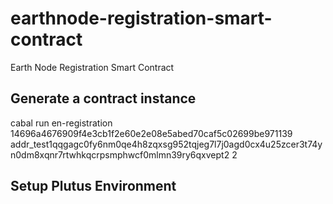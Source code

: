 # earthnode-registration-smart-contract
Earth Node Registration Smart Contract

## Generate a contract instance
cabal run en-registration  14696a4676909f4e3cb1f2e60e2e08e5abed70caf5c02699be971139 addr_test1qqgagc0fy6nm0qe4h8zqxsg952tqjeg7l7j0agd0cx4u25zcer3t74yn0dm8xqnr7rtwhkqcrpsmphwcf0mlmn39ry6qxvept2 2

## Setup Plutus Environment